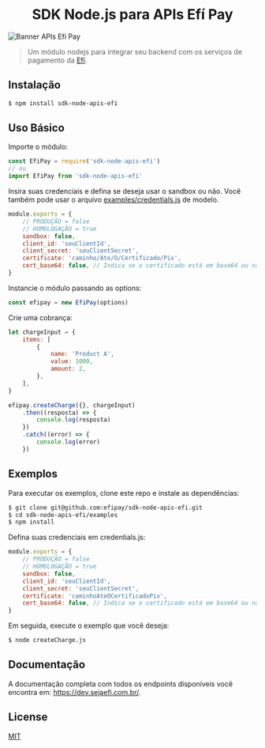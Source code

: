 <h1 align="center">SDK Node.js para APIs Efí Pay</h1>

![Banner APIs Efí Pay](https://gnetbr.com/BJgSIUhlYs)


> Um módulo nodejs para integrar seu backend com os serviços de pagamento da [Efí](http://sejaefi.com.br).

## Instalação

```bash
$ npm install sdk-node-apis-efi
```

## Uso Básico

Importe o módulo:

```js
const EfiPay = require('sdk-node-apis-efi')
// ou
import EfiPay from 'sdk-node-apis-efi'
```

Insira suas credenciais e defina se deseja usar o sandbox ou não.
Você também pode usar o arquivo [examples/credentials.js](examples/credentials.js) de modelo.

```js
module.exports = {
	// PRODUÇÃO = false
	// HOMOLOGAÇÃO = true
	sandbox: false,
	client_id: 'seuClientId',
	client_secret: 'seuClientSecret',
	certificate: 'caminho/Ate/O/Certificado/Pix',
	cert_base64: false, // Indica se o certificado está em base64 ou não
}
```

Instancie o módulo passando as options:

```js
const efipay = new EfiPay(options)
```

Crie uma cobrança:

```js
let chargeInput = {
	items: [
		{
			name: 'Product A',
			value: 1000,
			amount: 2,
		},
	],
}

efipay.createCharge({}, chargeInput)
	.then((resposta) => {
		console.log(resposta)
	})
	.catch((error) => {
		console.log(error)
	})
```

## Exemplos

Para executar os exemplos, clone este repo e instale as dependências:

```bash
$ git clone git@github.com:efipay/sdk-node-apis-efi.git
$ cd sdk-node-apis-efi/examples
$ npm install
```

Defina suas credenciais em credentials.js:

```js
module.exports = {
	// PRODUÇÃO = false
	// HOMOLOGAÇÃO = true
	sandbox: false,
	client_id: 'seuClientId',
	client_secret: 'seuClientSecret',
	certificate: 'caminhoAteOCertificadoPix',
	cert_base64: false, // Indica se o certificado está em base64 ou não
}
```

Em seguida, execute o exemplo que você deseja:

```bash
$ node createCharge.js
```

## Documentação

A documentação completa com todos os endpoints disponíveis você encontra em: https://dev.sejaefi.com.br/.

## License

[MIT](LICENSE)